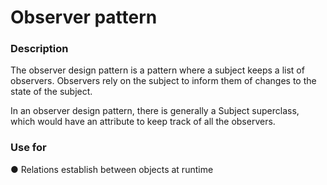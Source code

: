 # Observer pattern 

### Description
The observer design pattern is a pattern where a subject
keeps a list of observers. Observers rely on the subject to
inform them of changes to the state of the subject.

In an observer design pattern, there is generally a Subject
superclass, which would have an attribute to keep track of all
the observers.

### Use for

●  Relations establish between objects at runtime


 

